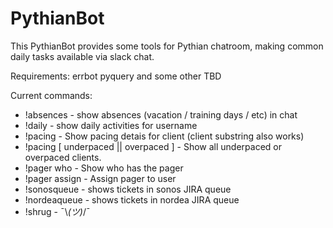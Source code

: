 PythianBot
==========

This PythianBot provides some tools for Pythian chatroom, making common daily tasks available via slack chat.

Requirements:
errbot
pyquery
and some other TBD

Current commands:

* !absences - show absences (vacation / training days / etc) in chat
* !daily <username> - show daily activities for username
* !pacing <client name or substring> - Show pacing detais for client (client substring also works)
* !pacing [ underpaced || overpaced ] - Show all underpaced or overpaced clients.
* !pager who - Show who has the pager
* !pager assign <pager> <username> - Assign pager to user
* !sonosqueue - shows tickets in sonos JIRA queue
* !nordeaqueue - shows tickets in nordea JIRA queue
* !shrug - ¯\\_(ツ)_/¯
